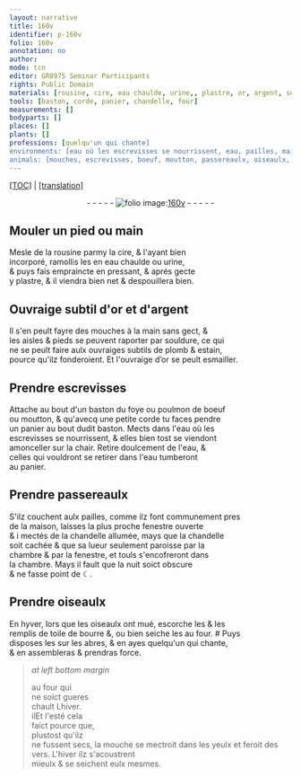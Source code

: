 ```yaml
---
layout: narrative
title: 160v
identifier: p-160v
folio: 160v
annotation: no
author:
mode: tcn
editor: GR8975 Seminar Participants
rights: Public Domain
materials: [rousine, cire, eau chaulde, urine,, plastre, or, argent, souldure, plomb, estain, esmailler, foye ou poulmon de boeuf ou moutton, chair, pailles, chandelle, toile de bourre]
tools: [baston, corde, panier, chandelle, four]
measurements: []
bodyparts: []
places: []
plants: []
professions: [quelqu'un qui chante]
environments: [eau où les escrevisses se nourrissent, eau, pailles, maison, nuit soict obscure & ne fasse point de ☾]
animals: [mouches, escrevisses, boeuf, moutton, passereaulx, oiseaulx, mouche, vers]
---
```


<p><a href="{{ site.baseurl }}/normalized/">[TOC]</a> | <a href="{{ site.baseurl }}/texts/p-160v_tl/" target="_blank">[translation]</a></p><div class="folio" align="center">- - - - - <a href="http://gallica.bnf.fr/ark:/12148/btv1b10500001g/f326.item.r=" target="_blank"><img src="https://cu-mkp.github.io/2017-workshop-edition/assets/photo-icon.png" alt="folio image: " style="display:inline-block; margin-bottom:-3px;"/>160v</a> - - - - - </div>  
  

## Mouler un pied ou main

 
Mesle de la <span class="m">rousine</span> parmy la <span class="m">cire</span>, & l'ayant bien<br/> incorporé, ramollis les en <span class="m">eau chaulde</span> ou <span class="m">urine,</span><br/> & puys fais empraincte en pressant, & aprés gecte<br/> y <span class="m">plastre</span>, & il viendra bien net & despouillera bien.
 
 
  

## Ouvraige subtil d'<span class="m">or</span> et d'<span class="m">argent</span>

 
Il s'en peult fayre des <span class="al">mouches</span> à la main sans gect, &<br/> les aisles & pieds se peuvent raporter par <span class="m">souldure</span>, ce qui<br/> ne se peult faire aulx ouvraiges subtils de <span class="m">plomb</span> & <span class="m">estain</span>,<br/> pource qu'ilz fonderoient. Et l'ouvraige d’<span class="m">or</span> se peult <span class="m">esmailler</span>.
 
 
  

## Prendre <span class="al">escrevisses</span>

 
Attache au bout d'un <span class="tl">baston</span> du <span class="m">foye ou poulmon de <span class="al">boeuf</span><br/> ou <span class="al">moutton</span></span>, & qu'avecq une petite <span class="tl">corde</span> tu faces pendre<br/> un <span class="tl">panier</span> au bout dudit <span class="tl">baston</span>. Mects dans l'<span class="env">eau où les<br/> <span class="al">escrevisses</span> se nourrissent</span>, & elles bien tost se viendont<br/> amonceller sur la <span class="m">chair</span>. Retire doulcem<span class="exp">ent</span> de l'<span class="env">eau</span>, &<br/> celles qui vouldront se retirer dans l'<span class="env">eau</span> tumberont<br/> au <span class="tl">panier</span>.
 
 
  

## Prendre <span class="al">passereaulx</span>

 
S'ilz couchent aulx <span class="env"><span class="m">pailles</span></span>, co<span class="exp">mm</span>e ilz font co<span class="exp">mmun</span>em<span class="exp">ent</span> pres<br/> de la <span class="env">maison</span>, laisses la plus proche fenestre ouverte<br/> & i mectés de la <span class="tl"><span class="m">chandelle</span></span> allumée, mays que la <span class="tl"><span class="m">chandelle</span></span><br/> soit cachée & que sa lueur seulement paroisse par la<br/> chambre & par la fenestre, et touls s'encofreront dans<br/> la chambre. Mays il fault que la <span class="env"><span class="tmp">nuit</span> soict obscure<br/> & ne fasse point de ☾</span>.
 
 
  

## Prendre <span class="al">oiseaulx</span>

 
En <span class="tmp">hyver</span>, lors que les <span class="al">oiseaulx</span> ont mué, escorche les & les<br/> remplis de <span class="m">toile de bourre</span> <span class="del">&</span>, <span class="add">ou bien</span> seiche les au <span class="tl">four</span>. # Puys<br/> disposes les sur les abres, & en ayes <span class="pro">quelqu'un qui cha<span class="exp">n</span>te</span>,<br/> & en assembleras & prendras force.
 
> *at left bottom margin*
> 
> 
>  au <span class="tl">four</span> qui<br/> ne soict gueres<br/> chault <span class="del">L<span class="tmp">hiver</span></span>.<br/> <span class="del">il</span><span class="add">Et</span> l'<span class="tmp">esté</span> cela<br/> faict pource que,<br/> plustost qu'ilz<br/> ne fussent secs, la <span class="al">mouche</span> se mectroit dans les yeulx <span class="add">et feroit des <span class="al">vers</span>.</span> L'<span class="tmp">hiver</span> ilz s'acoustrent<br/> mieulx & se seichent eulx mesmes.
 
